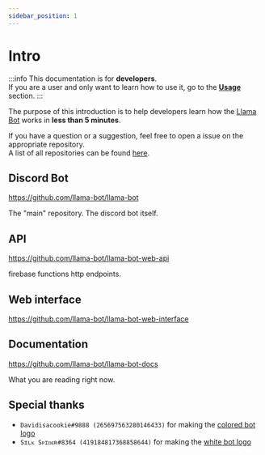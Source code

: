 ```yaml
---
sidebar_position: 1
---
```


# Intro

:::info
This documentation is for **developers**.<br />
If you are a user and only want to learn how to use it, go to the [**Usage**](/docs/usage/overview) section.
:::

The purpose of this introduction is to help developers learn how the [Llama Bot](https://github.com/developomp/llama-bot) works in **less than 5 minutes**.

If you have a question or a suggestion, feel free to open a issue on the appropriate repository.<br />
A list of all repositories can be found [here](https://github.com/llama-bot).

## Discord Bot

https://github.com/llama-bot/llama-bot

The "main" repository. The discord bot itself.

## API

https://github.com/llama-bot/llama-bot-web-api

firebase functions http endpoints.

## Web interface

https://github.com/llama-bot/llama-bot-web-interface

## Documentation

https://github.com/llama-bot/llama-bot-docs

What you are reading right now.

## Special thanks

- `Davidisacookie#9888 (265697563280146433)` for making the [colored bot logo](/img/logo.png)
- `Sɪʟᴋ Sᴘɪᴅᴇʀ#8364 (419184817368858644)` for making the [white bot logo](/img/logo-white.png)
